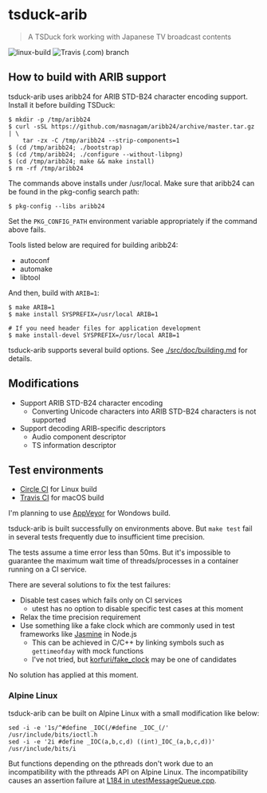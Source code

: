 # tsduck-arib

> A TSDuck fork working with Japanese TV broadcast contents

![linux-build](https://img.shields.io/circleci/build/github/masnagam/tsduck-arib/master.svg?label=linux-build)
![Travis (.com) branch](https://img.shields.io/travis/com/masnagam/tsduck-arib/master.svg?label=macos-build)

## How to build with ARIB support

tsduck-arib uses aribb24 for ARIB STD-B24 character encoding support.  Install
it before building TSDuck:

```consone
$ mkdir -p /tmp/aribb24
$ curl -sSL https://github.com/masnagam/aribb24/archive/master.tar.gz | \
    tar -zx -C /tmp/aribb24 --strip-components=1
$ (cd /tmp/aribb24; ./bootstrap)
$ (cd /tmp/aribb24; ./configure --without-libpng)
$ (cd /tmp/aribb24; make && make install)
$ rm -rf /tmp/aribb24
```

The commands above installs under /usr/local.  Make sure that aribb24 can be
found in the pkg-config search path:

```console
$ pkg-config --libs aribb24
```

Set the `PKG_CONFIG_PATH` environment variable appropriately if the command
above fails.

Tools listed below are required for building aribb24:

* autoconf
* automake
* libtool

And then, build with `ARIB=1`:

```console
$ make ARIB=1
$ make install SYSPREFIX=/usr/local ARIB=1

# If you need header files for application development
$ make install-devel SYSPREFIX=/usr/local ARIB=1
```

tsduck-arib supports several build options.  See [./src/doc/building.md] for
details.

[./src/doc/building.md]: ./src/doc/building.md

## Modifications

* Support ARIB STD-B24 character encoding
  * Converting Unicode characters into ARIB STD-B24 characters is not supported
* Support decoding ARIB-specific descriptors
  * Audio component descriptor
  * TS information descriptor

## Test environments

* [Circle CI] for Linux build
* [Travis CI] for macOS build

I'm planning to use [AppVeyor] for Wondows build.

tsduck-arib is built successfully on environments above.  But `make test` fail
in several tests frequently due to insufficient time precision.

The tests assume a time error less than 50ms.  But it's impossible to guarantee
the maximum wait time of threads/processes in a container running on a CI
service.

There are several solutions to fix the test failures:

* Disable test cases which fails only on CI services
  * utest has no option to disable specific test cases at this moment
* Relax the time precision requirement
* Use something like a fake clock which are commonly used in test frameworks
  like [Jasmine] in Node.js
  * This can be achieved in C/C++ by linking symbols such as `gettimeofday`
    with mock functions
  * I've not tried, but [korfuri/fake_clock] may be one of candidates

No solution has applied at this moment.

[Circle CI]: https://circleci.com/gh/masnagam/tsduck-arib
[Travis CI]: https://travis-ci.com/masnagam/tsduck-arib
[AppVeyor]: https://ci.appveyor.com/project/masnagam/tsduck-arib
[Jasmine]: https://jasmine.github.io/api/edge/Clock.html
[korfuri/fake_clock]: https://github.com/korfuri/fake_clock

### Alpine Linux

tsduck-arib can be built on Alpine Linux with a small modification like below:

```console
sed -i -e '1s/^#define _IOC(/#define _IOC_(/' /usr/include/bits/ioctl.h
sed -i -e '2i #define _IOC(a,b,c,d) ((int)_IOC_(a,b,c,d))' /usr/include/bits/i
```

But functions depending on the pthreads don't work due to an incompatibility
with the pthreads API on Alpine Linux.  The incompatibility causes an assertion
failure at [L184 in utestMessageQueue.cpp].

[L184 in utestMessageQueue.cpp]: ./src/utest/utestMessageQueue.cpp#184
